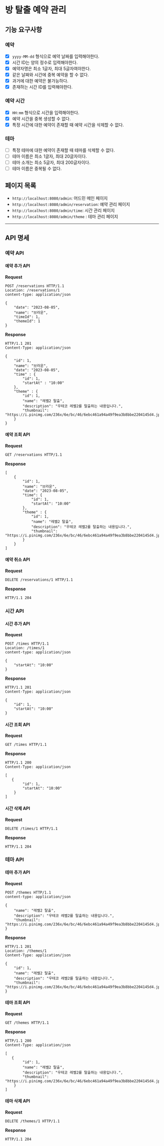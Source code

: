 # 방 탈출 예약 관리

## 기능 요구사항

### 예약

- [x] `yyyy-MM-dd` 형식으로 예약 날짜를 입력해야한다.
- [x] 시간 ID는 양의 정수로 입력해야한다.
- [x] 예약자명은 최소 1글자, 최대 5글자여야한다.
- [x] 같은 날짜와 시간에 중복 예약을 할 수 없다.
- [x] 과거에 대한 예약은 불가능하다.
- [x] 존재하는 시간 ID를 입력해야한다.

### 예약 시간

- [x] `HH:mm` 형식으로 시간을 입력해야한다.
- [x] 예약 시간을 중복 생성할 수 없다.
- [x] 특정 시간에 대한 예약이 존재할 때 예약 시간을 삭제할 수 없다.

### 테마

- [ ] 특정 테마에 대한 예약이 존재할 때 테마를 삭제할 수 없다.
- [ ] 테마 이름은 최소 1글자, 최대 20글자이다.
- [ ] 테마 소개는 최소 5글자, 최대 200글자이다.
- [ ] 테마 이름은 중복될 수 없다.

## 페이지 목록

- `http://localhost:8080/admin`: 어드민 메인 페이지
- `http://localhost:8080/admin/reservation`: 예약 관리 페이지
- `http://localhost:8080/admin/time`: 시간 관리 페이지
- `http://localhost:8080/admin/theme` : 테마 관리 페이지

---

## API 명세

### 예약 API

#### 예약 추가 API

**Request**

```
POST /reservations HTTP/1.1
Location: /reservations/1
content-type: application/json

{
    "date": "2023-08-05",
    "name": "브라운",
    "timeId": 1,
    "themeId": 1
}

```

**Response**

```
HTTP/1.1 201
Content-Type: application/json

{
    "id": 1,
    "name": "브라운",
    "date": "2023-08-05",
    "time" : {
        "id": 1,
        "startAt" : "10:00"
    },
    "theme" : {
        "id": 1,
        "name": "레벨2 탈출",
        "description": "우테코 레벨2를 탈출하는 내용입니다.",
        "thumbnail": "https://i.pinimg.com/236x/6e/bc/46/6ebc461a94a49f9ea3b8bbe2204145d4.jpg"
    }
}

```

#### 예약 조회 API

**Request**

```
GET /reservations HTTP/1.1
```

**Response**

```
[
    {
        "id": 1,
        "name": "브라운",
        "date": "2023-08-05",
        "time": {
            "id": 1,
            "startAt": "10:00"
        },
        "theme" : {
            "id": 1,
            "name": "레벨2 탈출",
            "description": "우테코 레벨2를 탈출하는 내용입니다.",
            "thumbnail": "https://i.pinimg.com/236x/6e/bc/46/6ebc461a94a49f9ea3b8bbe2204145d4.jpg"
        }
    }
]
```

#### 예약 취소 API

**Request**

```
DELETE /reservations/1 HTTP/1.1
```

**Response**

```
HTTP/1.1 204
```

### 시간 API

#### 시간 추가 API

**Request**

```
POST /times HTTP/1.1
Location: /times/1
content-type: application/json

{
    "startAt": "10:00"
}
```

**Response**

```
HTTP/1.1 201
Content-Type: application/json

{
    "id": 1,
    "startAt": "10:00"
}
```

#### 시간 조회 API

**Request**

```
GET /times HTTP/1.1
```

**Response**

```
HTTP/1.1 200 
Content-Type: application/json

[
   {
        "id": 1,
        "startAt": "10:00"
    }
]
```

#### 시간 삭제 API

**Request**

```
DELETE /times/1 HTTP/1.1
```

**Response**

```
HTTP/1.1 204
```

### 테마 API

#### 테마 추가 API

**Request**

```
POST /themes HTTP/1.1
content-type: application/json

{
    "name": "레벨2 탈출",
    "description": "우테코 레벨2를 탈출하는 내용입니다.",
    "thumbnail": "https://i.pinimg.com/236x/6e/bc/46/6ebc461a94a49f9ea3b8bbe2204145d4.jpg"
}
```

**Response**

```
HTTP/1.1 201
Location: /themes/1
Content-Type: application/json

{
    "id": 1,
    "name": "레벨2 탈출",
    "description": "우테코 레벨2를 탈출하는 내용입니다.",
    "thumbnail": "https://i.pinimg.com/236x/6e/bc/46/6ebc461a94a49f9ea3b8bbe2204145d4.jpg"
}
```

#### 테마 조회 API

**Request**

```
GET /themes HTTP/1.1
```

**Response**

```
HTTP/1.1 200 
Content-Type: application/json

[
   {
        "id": 1,
        "name": "레벨2 탈출",
        "description": "우테코 레벨2를 탈출하는 내용입니다.",
        "thumbnail": "https://i.pinimg.com/236x/6e/bc/46/6ebc461a94a49f9ea3b8bbe2204145d4.jpg"
    }
]
```

#### 테마 삭제 API

**Request**

```
DELETE /themes/1 HTTP/1.1
```

**Response**

```
HTTP/1.1 204
```
